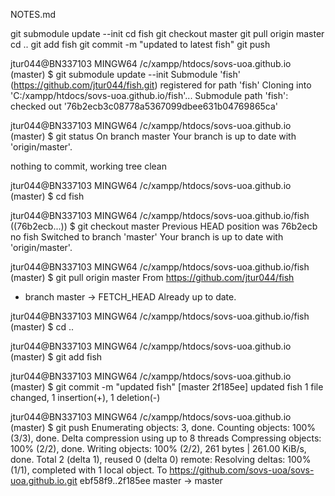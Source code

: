 NOTES.md



git submodule update --init
cd fish
git checkout master
git pull origin master
cd ..
git add fish
git commit -m "updated to latest fish"
git push

jtur044@BN337103 MINGW64 /c/xampp/htdocs/sovs-uoa.github.io (master)
$ git submodule update --init
Submodule 'fish' (https://github.com/jtur044/fish.git) registered for path 'fish'
Cloning into 'C:/xampp/htdocs/sovs-uoa.github.io/fish'...
Submodule path 'fish': checked out '76b2ecb3c08778a5367099dbee631b04769865ca'

jtur044@BN337103 MINGW64 /c/xampp/htdocs/sovs-uoa.github.io (master)
$ git status
On branch master
Your branch is up to date with 'origin/master'.

nothing to commit, working tree clean

jtur044@BN337103 MINGW64 /c/xampp/htdocs/sovs-uoa.github.io (master)
$ cd fish

jtur044@BN337103 MINGW64 /c/xampp/htdocs/sovs-uoa.github.io/fish ((76b2ecb...))
$ git checkout master
Previous HEAD position was 76b2ecb no fish
Switched to branch 'master'
Your branch is up to date with 'origin/master'.

jtur044@BN337103 MINGW64 /c/xampp/htdocs/sovs-uoa.github.io/fish (master)
$ git pull origin master
From https://github.com/jtur044/fish
 * branch            master     -> FETCH_HEAD
Already up to date.

jtur044@BN337103 MINGW64 /c/xampp/htdocs/sovs-uoa.github.io/fish (master)
$ cd ..

jtur044@BN337103 MINGW64 /c/xampp/htdocs/sovs-uoa.github.io (master)
$ git add fish

jtur044@BN337103 MINGW64 /c/xampp/htdocs/sovs-uoa.github.io (master)
$ git commit -m "updated fish"
[master 2f185ee] updated fish
 1 file changed, 1 insertion(+), 1 deletion(-)

jtur044@BN337103 MINGW64 /c/xampp/htdocs/sovs-uoa.github.io (master)
$ git push
Enumerating objects: 3, done.
Counting objects: 100% (3/3), done.
Delta compression using up to 8 threads
Compressing objects: 100% (2/2), done.
Writing objects: 100% (2/2), 261 bytes | 261.00 KiB/s, done.
Total 2 (delta 1), reused 0 (delta 0)
remote: Resolving deltas: 100% (1/1), completed with 1 local object.
To https://github.com/sovs-uoa/sovs-uoa.github.io.git
   ebf58f9..2f185ee  master -> master

